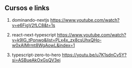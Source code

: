 ## Cursos e links

1.  dominando-nextjs
https://www.youtube.com/watch?v=e6FigV2fLC8&t=1s  

2.  react-next-typescript
https://www.youtube.com/watch?v=k9IG_tPonwo&list=PLx4x_zx8csUhxQHo-w0xAIMrmt8WgAowL&index=1

3.  typescript-zero-to-hero
https://youtu.be/u7K1sdnCv5Y?si=ASBueAkOxGsQV3ej